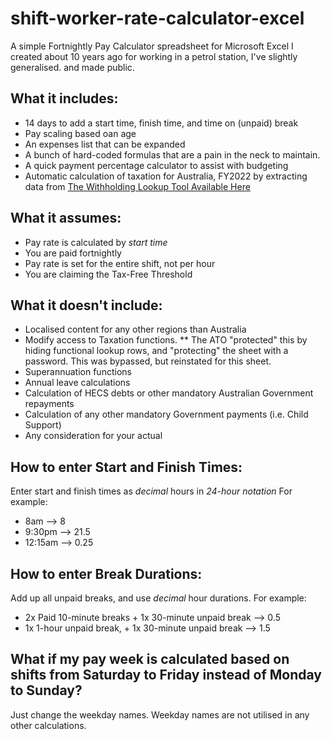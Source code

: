 # shift-worker-rate-calculator-excel
A simple Fortnightly Pay Calculator spreadsheet for Microsoft Excel I created about 10 years ago for working in a petrol station, I've slightly generalised. and made public.

## What it includes:
* 14 days to add a start time, finish time, and time on (unpaid) break
* Pay scaling based oan age
* An expenses list that can be expanded 
* A bunch of hard-coded formulas that are a pain in the neck to maintain.
* A quick payment percentage calculator to assist with budgeting
* Automatic calculation of taxation for Australia, FY2022 by extracting data from [The Withholding Lookup Tool Available Here](https://www.ato.gov.au/Rates/Fortnightly-tax-table/)

## What it assumes:
* Pay rate is calculated by _start time_
* You are paid fortnightly
* Pay rate is set for the entire shift, not per hour
* You are claiming the Tax-Free Threshold

## What it doesn't include:
* Localised content for any other regions than Australia
* Modify access to Taxation functions.
** The ATO "protected" this by hiding functional lookup rows, and "protecting" the sheet with a password. This was bypassed, but reinstated for this sheet.
* Superannuation functions
* Annual leave calculations
* Calculation of HECS debts or other mandatory Australian Government repayments
* Calculation of any other mandatory Government payments (i.e. Child Support)
* Any consideration for your actual 

## How to enter Start and Finish Times:
Enter start and finish times as _decimal_ hours in _24-hour notation_
For example: 
* 8am --> 8
* 9:30pm --> 21.5
* 12:15am --> 0.25

## How to enter Break Durations:
Add up all unpaid breaks, and use _decimal_ hour durations.
For example:
* 2x Paid 10-minute breaks + 1x 30-minute unpaid break --> 0.5
* 1x 1-hour unpaid break, + 1x 30-minute unpaid break --> 1.5

## What if my pay week is calculated based on shifts from Saturday to Friday instead of Monday to Sunday?
Just change the weekday names. Weekday names are not utilised in any other calculations.

